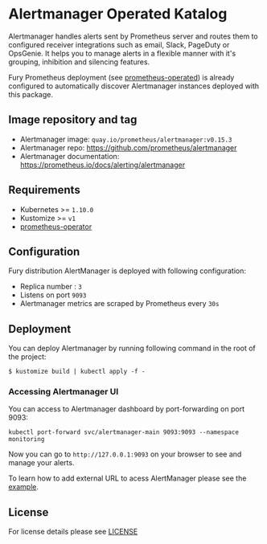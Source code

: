 
# Alertmanager Operated Katalog

Alertmanager handles alerts sent by Prometheus server and routes them to configured receiver integrations such as email, Slack, PageDuty or OpsGenie. It helps you to manage alerts in a flexible manner with it's grouping, inhibition and silencing features.

Fury Prometheus deployment (see [prometheus-operated](https://github.com/sighup-io/fury-kubernetes-monitoring/tree/master/prometheus-operated)) is already configured to automatically discover Alertmanager instances deployed with this package.


## Image repository and tag

* Alertmanager image: `quay.io/prometheus/alertmanager:v0.15.3`
* Alertmanager repo: https://github.com/prometheus/alertmanager 
* Alertmanager documentation: https://prometheus.io/docs/alerting/alertmanager


## Requirements

- Kubernetes >= `1.10.0`
- Kustomize >= `v1`
- [prometheus-operator](https://github.com/sighup-io/fury-kubernetes-monitoring/tree/master/prometheus-operator)


## Configuration

Fury distribution AlertManager is deployed with following configuration:
- Replica number : `3` 
- Listens on port `9093`
- Alertmanager metrics are scraped by Prometheus every `30s`


## Deployment

You can deploy Alertmanager by running following command in the root of the project:

`$ kustomize build | kubectl apply -f -`


### Accessing Alertmanager UI

You can access to Alertmanager dashboard by port-forwarding on port 9093:

`kubectl port-forward svc/alertmanager-main 9093:9093 --namespace monitoring`

Now you can go to `http://127.0.0.1:9093` on your browser to see and manage your alerts. 

To learn how to add external URL to acess AlertManager please see the [example](https://github.com/sighup-io/fury-kubernetes-monitoring/tree/master/examples/prometheus-alertmanager-externalUrl).


## License

For license details please see [LICENSE](https://sighup.io/fury/license) 
